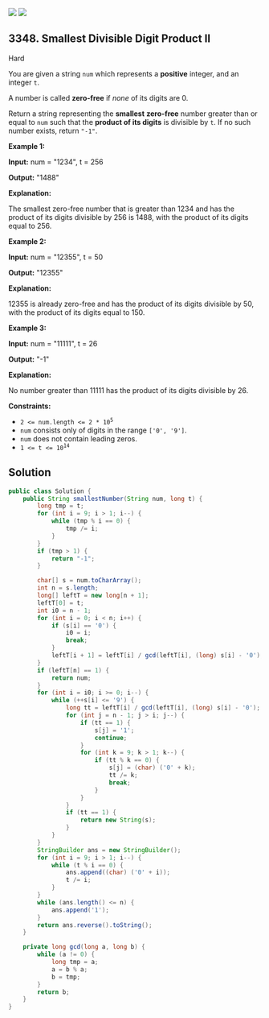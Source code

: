 [![](https://img.shields.io/github/stars/javadev/LeetCode-in-Java?label=Stars&style=flat-square)](https://github.com/javadev/LeetCode-in-Java)
[![](https://img.shields.io/github/forks/javadev/LeetCode-in-Java?label=Fork%20me%20on%20GitHub%20&style=flat-square)](https://github.com/javadev/LeetCode-in-Java/fork)

## 3348\. Smallest Divisible Digit Product II

Hard

You are given a string `num` which represents a **positive** integer, and an integer `t`.

A number is called **zero-free** if _none_ of its digits are 0.

Return a string representing the **smallest** **zero-free** number greater than or equal to `num` such that the **product of its digits** is divisible by `t`. If no such number exists, return `"-1"`.

**Example 1:**

**Input:** num = "1234", t = 256

**Output:** "1488"

**Explanation:**

The smallest zero-free number that is greater than 1234 and has the product of its digits divisible by 256 is 1488, with the product of its digits equal to 256.

**Example 2:**

**Input:** num = "12355", t = 50

**Output:** "12355"

**Explanation:**

12355 is already zero-free and has the product of its digits divisible by 50, with the product of its digits equal to 150.

**Example 3:**

**Input:** num = "11111", t = 26

**Output:** "-1"

**Explanation:**

No number greater than 11111 has the product of its digits divisible by 26.

**Constraints:**

*   <code>2 <= num.length <= 2 * 10<sup>5</sup></code>
*   `num` consists only of digits in the range `['0', '9']`.
*   `num` does not contain leading zeros.
*   <code>1 <= t <= 10<sup>14</sup></code>

## Solution

```java
public class Solution {
    public String smallestNumber(String num, long t) {
        long tmp = t;
        for (int i = 9; i > 1; i--) {
            while (tmp % i == 0) {
                tmp /= i;
            }
        }
        if (tmp > 1) {
            return "-1";
        }

        char[] s = num.toCharArray();
        int n = s.length;
        long[] leftT = new long[n + 1];
        leftT[0] = t;
        int i0 = n - 1;
        for (int i = 0; i < n; i++) {
            if (s[i] == '0') {
                i0 = i;
                break;
            }
            leftT[i + 1] = leftT[i] / gcd(leftT[i], (long) s[i] - '0');
        }
        if (leftT[n] == 1) {
            return num;
        }
        for (int i = i0; i >= 0; i--) {
            while (++s[i] <= '9') {
                long tt = leftT[i] / gcd(leftT[i], (long) s[i] - '0');
                for (int j = n - 1; j > i; j--) {
                    if (tt == 1) {
                        s[j] = '1';
                        continue;
                    }
                    for (int k = 9; k > 1; k--) {
                        if (tt % k == 0) {
                            s[j] = (char) ('0' + k);
                            tt /= k;
                            break;
                        }
                    }
                }
                if (tt == 1) {
                    return new String(s);
                }
            }
        }
        StringBuilder ans = new StringBuilder();
        for (int i = 9; i > 1; i--) {
            while (t % i == 0) {
                ans.append((char) ('0' + i));
                t /= i;
            }
        }
        while (ans.length() <= n) {
            ans.append('1');
        }
        return ans.reverse().toString();
    }

    private long gcd(long a, long b) {
        while (a != 0) {
            long tmp = a;
            a = b % a;
            b = tmp;
        }
        return b;
    }
}
```